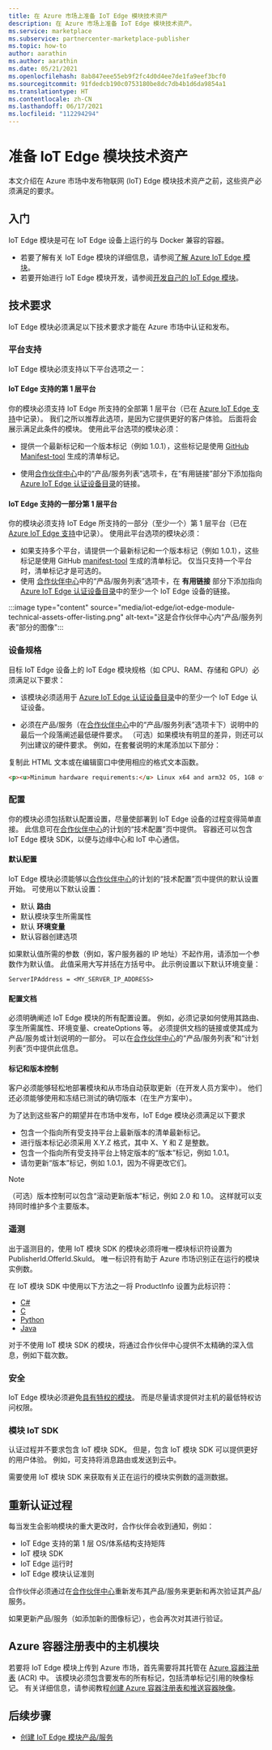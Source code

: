 ```yaml
---
title: 在 Azure 市场上准备 IoT Edge 模块技术资产
description: 在 Azure 市场上准备 IoT Edge 模块技术资产。
ms.service: marketplace
ms.subservice: partnercenter-marketplace-publisher
ms.topic: how-to
author: aarathin
ms.author: aarathin
ms.date: 05/21/2021
ms.openlocfilehash: 8ab847eee55eb9f2fc4d0d4ee7de1fa9eef3bcf0
ms.sourcegitcommit: 91fdedcb190c0753180be8dc7db4b1d6da9854a1
ms.translationtype: HT
ms.contentlocale: zh-CN
ms.lasthandoff: 06/17/2021
ms.locfileid: "112294294"
---
```

# <a name="prepare-iot-edge-module-technical-assets"></a>准备 IoT Edge 模块技术资产

本文介绍在 Azure 市场中发布物联网 (IoT) Edge 模块技术资产之前，这些资产必须满足的要求。

## <a name="get-started"></a>入门

IoT Edge 模块是可在 IoT Edge 设备上运行的与 Docker 兼容的容器。

- 若要了解有关 IoT Edge 模块的详细信息，请参阅[了解 Azure IoT Edge 模块](../iot-edge/iot-edge-modules.md)。
- 若要开始进行 IoT Edge 模块开发，请参阅[开发自己的 IoT Edge 模块](../iot-edge/module-development.md)。

## <a name="technical-requirements"></a>技术要求

IoT Edge 模块必须满足以下技术要求才能在 Azure 市场中认证和发布。

### <a name="platform-support"></a>平台支持

IoT Edge 模块必须支持以下平台选项之一：

#### <a name="tier-1-platforms-supported-by-iot-edge"></a>IoT Edge 支持的第 1 层平台

你的模块必须支持 IoT Edge 所支持的全部第 1 层平台（已在 [Azure IoT Edge 支持](../iot-edge/support.md)中记录）。 我们之所以推荐此选项，是因为它提供更好的客户体验。 后面将会展示满足此条件的模块。 使用此平台选项的模块必须：

- 提供一个最新标记和一个版本标记（例如 1.0.1），这些标记是使用 [GitHub Manifest-tool](https://github.com/estesp/manifest-tool) 生成的清单标记。

- 使用[合作伙伴中心](https://partner.microsoft.com/dashboard/commercial-marketplace)中的“产品/服务列表”选项卡，在“有用链接”部分下添加指向 [Azure IoT Edge 认证设备目录](https://devicecatalog.azure.com/devices?certificationBadgeTypes=IoTEdgeCompatible)的链接。

#### <a name="a-subset-of-tier-1-platforms-supported-by-iot-edge"></a>IoT Edge 支持的一部分第 1 层平台

你的模块必须支持 IoT Edge 所支持的一部分（至少一个）第 1 层平台（已在 [Azure IoT Edge 支持](../iot-edge/support.md)中记录）。 使用此平台选项的模块必须：

- 如果支持多个平台，请提供一个最新标记和一个版本标记（例如 1.0.1），这些标记是使用 GitHub [manifest-tool](https://github.com/estesp/manifest-tool) 生成的清单标记。 仅当只支持一个平台时，清单标记才是可选的。
- 使用 [合作伙伴中心](https://partner.microsoft.com/dashboard/commercial-marketplace)中的“产品/服务列表”选项卡，在 **有用链接** 部分下添加指向 [Azure IoT Edge 认证设备目录](https://devicecatalog.azure.com/)中的至少一个 IoT Edge 设备的链接。

:::image type="content" source="media/iot-edge/iot-edge-module-technical-assets-offer-listing.png" alt-text="这是合作伙伴中心内“产品/服务列表”部分的图像":::

### <a name="device-dimensions"></a>设备规格

目标 IoT Edge 设备上的 IoT Edge 模块规格（如 CPU、RAM、存储和 GPU）必须满足以下要求：

- 该模块必须适用于 [Azure IoT Edge 认证设备目录](https://devicecatalog.azure.com/)中的至少一个 IoT Edge 认证设备。

- 必须在产品/服务（在[合作伙伴中心](https://partner.microsoft.com/dashboard/commercial-marketplace)中的“产品/服务列表”选项卡下）说明中的最后一个段落阐述最低硬件要求。 （可选）如果模块有明显的差异，则还可以列出建议的硬件要求。 例如，在套餐说明的末尾添加以下部分：

复制此 HTML 文本或在编辑窗口中使用相应的格式文本函数。

```html
<p><u>Minimum hardware requirements:</u> Linux x64 and arm32 OS, 1GB of RAM, 500 Mb of storage</p>
```

### <a name="configuration"></a>配置

你的模块必须包括默认配置设置，尽量使部署到 IoT Edge 设备的过程变得简单直接。 此信息可在[合作伙伴中心](https://go.microsoft.com/fwlink/?linkid=2165290)的计划的“技术配置”页中提供。 容器还可以包含 IoT Edge 模块 SDK，以便与边缘中心和 IoT 中心通信。

#### <a name="default-configuration"></a>默认配置

IoT Edge 模块必须能够以[合作伙伴中心](https://go.microsoft.com/fwlink/?linkid=2165290)的计划的“技术配置”页中提供的默认设置开始。 可使用以下默认设置：

- 默认 **路由**
- 默认模块孪生所需属性
- 默认 **环境变量**
- 默认容器创建选项

如果默认值所需的参数（例如，客户服务器的 IP 地址）不起作用，请添加一个参数作为默认值。 此值采用大写并括在方括号中。 此示例设置以下默认环境变量：

```
ServerIPAddress = <MY_SERVER_IP_ADDRESS>
```

#### <a name="configuration-documentation"></a>配置文档

必须明确阐述 IoT Edge 模块的所有配置设置。 例如，必须记录如何使用其路由、孪生所需属性、环境变量、createOptions 等。 必须提供文档的链接或使其成为产品/服务或计划说明的一部分。 可以在[合作伙伴中心](https://go.microsoft.com/fwlink/?linkid=2165290)的“产品/服务列表”和“计划列表”页中提供此信息。

#### <a name="tags-and-versioning"></a>标记和版本控制

客户必须能够轻松地部署模块和从市场自动获取更新（在开发人员方案中）。 他们还必须能够使用和冻结已测试的确切版本（在生产方案中）。

为了达到这些客户的期望并在市场中发布，IoT Edge 模块必须满足以下要求

- 包含一个指向所有受支持平台上最新版本的清单最新标记。
- 进行版本标记必须采用 X.Y.Z 格式，其中 X、Y 和 Z 是整数。
- 包含一个指向所有受支持平台上特定版本的“版本”标记，例如 1.0.1。
- 请勿更新“版本”标记，例如 1.0.1，因为不得更改它们。

> [!NOTE]
> （可选）版本控制可以包含“滚动更新版本”标记，例如 2.0 和 1.0。 这样就可以支持同时维护多个主要版本。

### <a name="telemetry"></a>遥测

出于遥测目的，使用 IoT 模块 SDK 的模块必须将唯一模块标识符设置为 PublisherId.OfferId.SkuId。 唯一标识符有助于 Azure 市场识别正在运行的模块实例数。

在 IoT 模块 SDK 中使用以下方法之一将 ProductInfo 设置为此标识符：

- [C#](/dotnet/api/microsoft.azure.devices.client.deviceclient.productinfo#Microsoft_Azure_Devices_Client_DeviceClient_ProductInfo)
- [C](https://github.com/Azure/azure-iot-sdk-c/blob/master/doc/Iothub_sdk_options.md)
- [Python](https://github.com/Azure/azure-iot-sdk-c/blob/master/doc/Iothub_sdk_options.md)
- [Java](/java/api/com.microsoft.azure.sdk.iot.device.productinfo)

对于不使用 IoT 模块 SDK 的模块，将通过合作伙伴中心提供不太精确的深入信息，例如下载次数。

### <a name="security"></a>安全

IoT Edge 模块必须避免[具有特权的模块](https://docs.docker.com/engine/reference/run/#runtime-privilege-and-linux-capabilities)。 而是尽量请求提供对主机的最低特权访问权限。

### <a name="module-iot-sdk"></a>模块 IoT SDK

认证过程并不要求包含 IoT 模块 SDK。 但是，包含 IoT 模块 SDK 可以提供更好的用户体验。 例如，可支持将消息路由或发送到云中。

需要使用 IoT 模块 SDK 来获取有关正在运行的模块实例数的遥测数据。

## <a name="recertification-process"></a>重新认证过程

每当发生会影响模块的重大更改时，合作伙伴会收到通知，例如：

- IoT Edge 支持的第 1 层 OS/体系结构支持矩阵
- IoT 模块 SDK
- IoT Edge 运行时
- IoT Edge 模块认证准则

合作伙伴必须通过在[合作伙伴中心](https://go.microsoft.com/fwlink/?linkid=2165290)重新发布其产品/服务来更新和再次验证其产品/服务。

如果更新产品/服务（如添加新的图像标记），也会再次对其进行验证。

## <a name="host-module-in-azure-container-registry"></a>Azure 容器注册表中的主机模块

若要将 IoT Edge 模块上传到 Azure 市场，首先需要将其托管在 [Azure 容器注册表](https://azure.microsoft.com/services/container-registry/) (ACR) 中。 该模块必须包含要发布的所有标记，包括清单标记引用的映像标记。 有关详细信息，请参阅教程[创建 Azure 容器注册表和推送容器映像](../container-instances/container-instances-tutorial-prepare-acr.md)。

## <a name="next-steps"></a>后续步骤

- [创建 IoT Edge 模块产品/服务](iot-edge-offer-setup.md)
